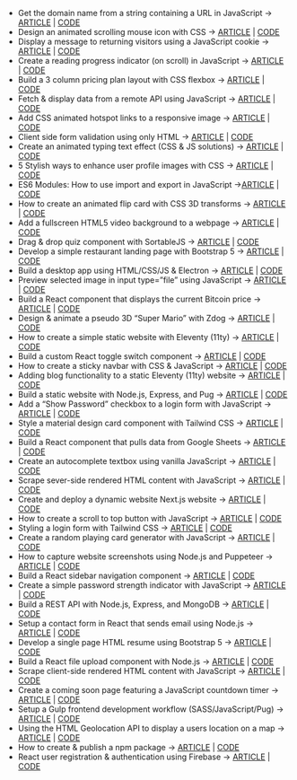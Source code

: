 - Get the domain name from a string containing a URL in JavaScript -> [ARTICLE](https://www.michaelburrows.xyz/get-domain-name-url-javascript/) | [CODE](https://github.com/michael-burrows-github/blog/tree/master/2020/001%20-%20Get%20the%20domain%20name%20from%20a%20string%20containing%20a%20URL%20in%20JavaScript)
- Design an animated scrolling mouse icon with CSS -> [ARTICLE](https://www.michaelburrows.xyz/animated-scrolling-mouse-icon/) | [CODE](https://github.com/michael-burrows-github/blog/tree/master/2020/002%20-%20Design%20an%20animated%20scrolling%20mouse%20icon%20with%20CSS)
- Display a message to returning visitors using a JavaScript cookie -> [ARTICLE](https://www.michaelburrows.xyz/repeat-visitor-cookie-message/) | [CODE](https://github.com/michael-burrows-github/blog/tree/master/2020/003%20-%20Display%20a%20message%20to%20repeat%20visitors%20using%20a%20JavaScript%20cookie)
- Create a reading progress indicator (on scroll) in JavaScript -> [ARTICLE](https://www.michaelburrows.xyz/reading-progress-indicator/) | [CODE](https://github.com/michael-burrows-github/blog/tree/master/2020/004%20-%20Create%20a%20reading%20progress%20indicator%20(on%20scroll)%20in%20JavaScript)
- Build a 3 column pricing plan layout with CSS flexbox  -> [ARTICLE](https://www.michaelburrows.xyz/3-column-layout-css-flexbox/) | [CODE](https://github.com/michael-burrows-github/blog/tree/master/2020/005%20-%20Build%20a%203%20column%20pricing%20plan%20layout%20with%20CSS%20flexbox%20)
- Fetch & display data from a remote API using JavaScript -> [ARTICLE](https://www.michaelburrows.xyz/fetch-display-api-data-javascript/) | [CODE](https://github.com/michael-burrows-github/blog/tree/master/2020/006%20-%20Fetch%20%26%20display%20data%20from%20a%20remote%20API%20using%20JavaScript)
- Add CSS animated hotspot links to a responsive image -> [ARTICLE](https://www.michaelburrows.xyz/responsive-hotspot-links/) | [CODE](https://github.com/michael-burrows-github/blog/tree/master/2020/007%20-%20Add%20CSS%20animated%20hotspot%20links%20to%20a%20responsive%20image) 
- Client side form validation using only HTML -> [ARTICLE](https://www.michaelburrows.xyz/html-form-validation/) | [CODE](https://github.com/michael-burrows-github/blog/tree/master/2020/008%20-%20Client%20side%20form%20validation%20using%20only%20HTML)
- Create an animated typing text effect (CSS & JS solutions) -> [ARTICLE](https://www.michaelburrows.xyz/animated-typing-text-effect/) | [CODE](https://github.com/michael-burrows-github/blog/tree/master/2020/009%20-%20Create%20an%20animated%20typing%20text%20effect%20(CSS%20%26%20JS%20solutions))
- 5 Stylish ways to enhance user profile images with CSS -> [ARTICLE](https://www.michaelburrows.xyz/stylish-ways-to-enhance-profile-images/) | [CODE](https://github.com/michael-burrows-github/blog/tree/master/2020/010%20-%205%20Stylish%20ways%20to%20enhance%20user%20profile%20images%20with%20CSS)
- ES6 Modules: How to use import and export in JavaScript ->[ARTICLE](https://www.michaelburrows.xyz/es6-modules-import-export/) | [CODE](https://github.com/michael-burrows-github/blog/tree/master/2020/011%20-%20ES6%20Modules:%20How%20to%20use%20import%20and%20export%20in%20JavaScript)
- How to create an animated flip card with CSS 3D transforms -> [ARTICLE](https://www.michaelburrows.xyz/flip-card-css/) | [CODE](https://github.com/michael-burrows-github/blog/tree/master/2020/012%20-%20How%20to%20create%20an%20animated%20flip%20card%20with%20CSS%203D%20transforms)
- Add a fullscreen HTML5 video background to a webpage -> [ARTICLE](https://www.michaelburrows.xyz/fullscreen-video-background/) | [CODE](https://github.com/michael-burrows-github/blog/tree/master/2020/013%20-%20Add%20a%20fullscreen%20HTML5%20video%20background%20to%20a%20webpage)
- Drag & drop quiz component with SortableJS -> [ARTICLE](https://www.michaelburrows.xyz/sortable-drag-drop/) | [CODE](https://github.com/michael-burrows-github/blog/tree/master/2020/014%20-%20Drag%20%26%20drop%20quiz%20component%20with%20SortableJS)
- Develop a simple restaurant landing page with Bootstrap 5 -> [ARTICLE](https://www.michaelburrows.xyz/restaurant-landing-page-bootstrap/) | [CODE](https://github.com/michael-burrows-github/blog/tree/master/2020/015%20-%20Develop%20a%20simple%20restaurant%20landing%20page%20with%20Bootstrap%205)
- Build a desktop app using HTML/CSS/JS & Electron -> [ARTICLE](https://www.michaelburrows.xyz/electron-desktop-clock-app/) | [CODE](https://github.com/michael-burrows-github/blog/tree/master/2020/016%20-%20Build%20a%20desktop%20app%20using%20HTML%2C%20CSS%2C%20JS%20%26%20Electron)
- Preview selected image in input type=”file” using JavaScript  -> [ARTICLE](https://www.michaelburrows.xyz/preview-selected-img-file-input-js/) | [CODE](https://github.com/michael-burrows-github/blog/tree/master/2020/017%20-%20Preview%20selected%20image%20in%20input%20type%3D%E2%80%9Dfile%E2%80%9D%20using%20JavaScript)
- Build a React component that displays the current Bitcoin price -> [ARTICLE](https://www.michaelburrows.xyz/react-component-bitcoin-price/‎) | [CODE](https://github.com/michael-burrows-github/blog/tree/master/2020/018%20-%20Build%20a%20React%20component%20that%20displays%20the%20current%20Bitcoin%20price)
- Design & animate a pseudo 3D “Super Mario” with Zdog -> [ARTICLE](https://www.michaelburrows.xyz/design-super-mario-zdog/) | [CODE](https://github.com/michael-burrows-github/blog/tree/master/2020/019%20-%20Design%20%26%20animate%20a%20pseudo%203D%20%E2%80%9CSuper%20Mario%E2%80%9D%20with%20Zdog)
- How to create a simple static website with Eleventy (11ty) -> [ARTICLE](https://www.michaelburrows.xyz/create-static-website-eleventy/) | [CODE](https://github.com/michael-burrows-github/blog/tree/master/2020/020%20-%20How%20to%20create%20a%20simple%20static%20website%20with%20Eleventy%20(11ty))
- Build a custom React toggle switch component -> [ARTICLE](https://www.michaelburrows.xyz/react-toggle-switch-component/) | [CODE](https://github.com/michael-burrows-github/blog/tree/master/Build%20a%20custom%20React%20toggle%20switch%20component)
- How to create a sticky navbar with CSS & JavaScript -> [ARTICLE](https://www.michaelburrows.xyz/sticky-navbar/) | [CODE](https://github.com/michael-burrows-github/blog/tree/master/2020/022%20-%20How%20to%20create%20a%20sticky%20navbar%20with%20CSS%20%26%20JavaScript)
- Adding blog functionality to a static Eleventy (11ty) website -> [ARTICLE](https://www.michaelburrows.xyz/add-blog-functionality-eleventy/) | [CODE](https://github.com/michael-burrows-github/blog/tree/master/2020/023%20-%20Adding%20blog%20functionality%20to%20a%20static%20Eleventy%20(11ty)%20website)
- Build a static website with Node.js, Express, and Pug -> [ARTICLE](https://www.michaelburrows.xyz/build-nodejs-website-with-express-pug/) | [CODE](https://github.com/michael-burrows-github/blog/tree/master/2020/024%20-%20Build%20a%20static%20website%20with%20Node.js%2C%20Express%2C%20and%20Pug)
- Add a “Show Password” checkbox to a login form with JavaScript -> [ARTICLE](https://www.michaelburrows.xyz/show-password-checkbox/) | [CODE](https://github.com/michael-burrows-github/blog/tree/master/2020/025%20-%20Add%20a%20%22Show%20Password%22%20checkbox%20to%20a%20login%20form%20with%20JavaScript)
- Style a material design card component with Tailwind CSS -> [ARTICLE](https://www.michaelburrows.xyz/card-component-tailwind-css/) | [CODE](https://github.com/michael-burrows-github/blog/tree/master/2020/026%20-%20Style%20a%20material%20design%20card%20component%20with%20Tailwind%20CSS)
- Build a React component that pulls data from Google Sheets -> [ARTICLE](https://www.michaelburrows.xyz/react-google-sheets/) | [CODE](https://github.com/michael-burrows-github/blog/tree/master/2020)
- Create an autocomplete textbox using vanilla JavaScript -> [ARTICLE](https://www.michaelburrows.xyz/autocomplete-textbox-javascript/) | [CODE](https://github.com/michael-burrows-github/blog/tree/master/2020/028%20-%20Create%20an%20autocomplete%20textbox%20using%20vanilla%20JavaScript)
- Scrape sever-side rendered HTML content with JavaScript -> [ARTICLE](https://www.michaelburrows.xyz/scrape-sever-side-content-javascript/) | [CODE](https://github.com/michael-burrows-github/blog/tree/master/2020/029%20-%20Scrape%20sever-side%20rendered%20HTML%20content%20with%20JavaScript)
- Create and deploy a dynamic website Next.js website -> [ARTICLE](https://www.michaelburrows.xyz/create-deploy-dynamic-nextjs-website/) | [CODE](https://github.com/michael-burrows-github/blog/tree/master/Create%20and%20deploy%20a%20dynamic%20website%20with%20Next)
- How to create a scroll to top button with JavaScript -> [ARTICLE](https://www.michaelburrows.xyz/scroll-to-top-button-javascript/) | [CODE](https://github.com/michael-burrows-github/blog/tree/master/2020/031%20-%20How%20to%20create%20a%20scroll%20to%20top%20button%20with%20JavaScript)
- Styling a login form with Tailwind CSS -> [ARTICLE](https://www.michaelburrows.xyz/login-form-tailwind-css/) | [CODE](https://github.com/michael-burrows-github/blog/tree/master/2020/032%20-%20Styling%20a%20login%20form%20with%20Tailwind%20CSS)
- Create a random playing card generator with JavaScript -> [ARTICLE](https://www.michaelburrows.xyz/random-playing-card-javascript/) | [CODE](https://github.com/michael-burrows-github/blog/tree/master/2020/033%20-%20Create%20a%20random%20playing%20card%20generator%20with%20JavaScript)
- How to capture website screenshots using Node.js and Puppeteer -> [ARTICLE](https://www.michaelburrows.xyz/capture-screenshots-node-puppeteer/) | [CODE](https://github.com/michael-burrows-github/blog/tree/master/2020/034%20-%20How%20to%20capture%20website%20screenshots%20using%20Node.js%20and%20Puppeteer)
- Build a React sidebar navigation component -> [ARTICLE](https://www.michaelburrows.xyz/react-sidebar-navigation-component/) | [CODE](https://github.com/michael-burrows-github/blog/tree/master/2020/035%20-%20Build%20a%20React%20sidebar%20navigation%20component) 
- Create a simple password strength indicator with JavaScript -> [ARTICLE](https://www.michaelburrows.xyz/password-strength-javascript/) | [CODE](https://github.com/michael-burrows-github/blog/tree/master/2020/036%20-%20Create%20a%20simple%20password%20strength%20indicator%20with%20JavaScript)
- Build a REST API with Node.js, Express, and MongoDB -> [ARTICLE](https://www.michaelburrows.xyz/build-api-node-express-mongodb/) | [CODE](https://github.com/michael-burrows-github/blog/tree/master/2020/037%20-%20Build%20a%20REST%20API%20with%20Node.js%2C%20Express%2C%20and%20MongoDB)
- Setup a contact form in React that sends email using Node.js -> [ARTICLE](https://www.michaelburrows.xyz/react-contact-form/) | [CODE](https://github.com/michael-burrows-github/blog/tree/master/2020/038%20-%20Setup%20a%20React%20contact%20form%20that%20sends%20an%20email%20using%20Node)
- Develop a single page HTML resume using Bootstrap 5 -> [ARTICLE](https://www.michaelburrows.xyz/html-resume-bootstrap/) | [CODE](https://github.com/michael-burrows-github/blog/tree/master/2020/039%20-%20Develop%20a%20single%20page%20HTML%20resume%20using%20Bootstrap%205)
- Build a React file upload component with Node.js -> [ARTICLE](https://www.michaelburrows.xyz/react-file-upload-node-js/) | [CODE](https://github.com/michael-burrows-github/blog/tree/master/2020/040%20-%20Build%20a%20React%20file%20upload%20component%20with%20Node)
- Scrape client-side rendered HTML content with JavaScript -> [ARTICLE](https://www.michaelburrows.xyz/scrape-client-side-content-javascript/) | [CODE](https://github.com/michael-burrows-github/blog/tree/master/2020/041%20-%20Scrape%20client-side%20rendered%20HTML%20content%20with%20JavaScript)
- Create a coming soon page featuring a JavaScript countdown timer -> [ARTICLE](https://www.michaelburrows.xyz/coming-soon-javascript-countdown/) | [CODE](https://github.com/michael-burrows-github/blog/tree/master/2020/043%20-%20Create%20a%20coming%20soon%20page%20featuring%20a%20JavaScript%20countdown%20timer)
- Setup a Gulp frontend development workflow (SASS/JavaScript/Pug) -> [ARTICLE](https://www.michaelburrows.xyz/gulp-frontend-workflow/) | [CODE](https://github.com/michael-burrows-github/blog/tree/master/2020/044%20-%20Setup%20a%20Gulp%20frontend%20development%20workflow%20(SASS:JavaScript:Pug))
- Using the HTML Geolocation API to display a users location on a map -> [ARTICLE](https://www.michaelburrows.xyz/geolocation-api-map/) | [CODE](https://github.com/michael-burrows-github/blog/tree/master/2020/045%20-%20Using%20the%20HTML%20Geolocation%20API%20to%20display%20a%20users%20location%20on%20a%20map)
- How to create & publish a npm package -> [ARTICLE](https://www.michaelburrows.xyz/publish-npm-package/) | [CODE](https://github.com/michael-burrows-github/blog/tree/master/2020/046%20-%20How%20to%20create%20%26%20publish%20a%20npm%20package)
- React user registration & authentication using Firebase -> [ARTICLE](https://www.michaelburrows.xyz/react-authentication-firebase/) | [CODE](https://github.com/michael-burrows-github/blog/tree/master/2020/047%20-%20React%20user%20registration%20%26%20authentication%20using%20Firebase)
